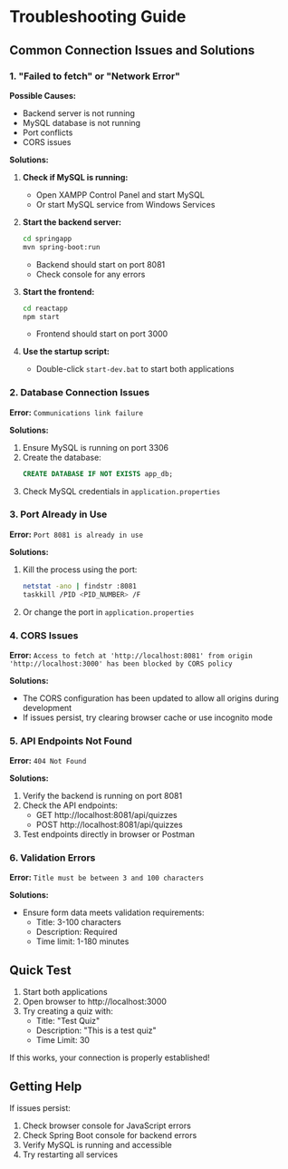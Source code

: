 # Troubleshooting Guide

## Common Connection Issues and Solutions

### 1. "Failed to fetch" or "Network Error"

**Possible Causes:**
- Backend server is not running
- MySQL database is not running
- Port conflicts
- CORS issues

**Solutions:**
1. **Check if MySQL is running:**
   - Open XAMPP Control Panel and start MySQL
   - Or start MySQL service from Windows Services

2. **Start the backend server:**
   ```bash
   cd springapp
   mvn spring-boot:run
   ```
   - Backend should start on port 8081
   - Check console for any errors

3. **Start the frontend:**
   ```bash
   cd reactapp
   npm start
   ```
   - Frontend should start on port 3000

4. **Use the startup script:**
   - Double-click `start-dev.bat` to start both applications

### 2. Database Connection Issues

**Error:** `Communications link failure`

**Solutions:**
1. Ensure MySQL is running on port 3306
2. Create the database:
   ```sql
   CREATE DATABASE IF NOT EXISTS app_db;
   ```
3. Check MySQL credentials in `application.properties`

### 3. Port Already in Use

**Error:** `Port 8081 is already in use`

**Solutions:**
1. Kill the process using the port:
   ```bash
   netstat -ano | findstr :8081
   taskkill /PID <PID_NUMBER> /F
   ```
2. Or change the port in `application.properties`

### 4. CORS Issues

**Error:** `Access to fetch at 'http://localhost:8081' from origin 'http://localhost:3000' has been blocked by CORS policy`

**Solutions:**
- The CORS configuration has been updated to allow all origins during development
- If issues persist, try clearing browser cache or use incognito mode

### 5. API Endpoints Not Found

**Error:** `404 Not Found`

**Solutions:**
1. Verify the backend is running on port 8081
2. Check the API endpoints:
   - GET http://localhost:8081/api/quizzes
   - POST http://localhost:8081/api/quizzes
3. Test endpoints directly in browser or Postman

### 6. Validation Errors

**Error:** `Title must be between 3 and 100 characters`

**Solutions:**
- Ensure form data meets validation requirements:
  - Title: 3-100 characters
  - Description: Required
  - Time limit: 1-180 minutes

## Quick Test

1. Start both applications
2. Open browser to http://localhost:3000
3. Try creating a quiz with:
   - Title: "Test Quiz"
   - Description: "This is a test quiz"
   - Time Limit: 30

If this works, your connection is properly established!

## Getting Help

If issues persist:
1. Check browser console for JavaScript errors
2. Check Spring Boot console for backend errors
3. Verify MySQL is running and accessible
4. Try restarting all services